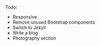 Todo:
* Responsive
* Remove unused Bootstrap components
* Switch to Jekyll
* Write a blog
* Photography section